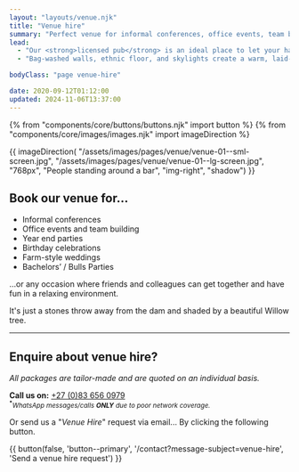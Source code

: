 ```yaml
---
layout: "layouts/venue.njk"
title: "Venue hire"
summary: "Perfect venue for informal conferences, office events, team building activities, year-end parties, birthday celebrations, and farm-style weddings."
lead:
  - "Our <strong>licensed pub</strong> is an ideal place to let your hair down and dance the night away!"
  - "Bag-washed walls, ethnic floor, and skylights create a warm, laid-back, and enjoyable ambience. It's a perfect venue for informal conferences, office events, team building activities, year-end parties, birthday celebrations, and farm-style weddings."

bodyClass: "page venue-hire"

date: 2020-09-12T01:12:00
updated: 2024-11-06T13:37:00
---
```


{% from "components/core/buttons/buttons.njk" import button %}
{% from "components/core/images/images.njk" import imageDirection %}

{{ imageDirection(
  "/assets/images/pages/venue/venue-01--sml-screen.jpg",
  "/assets/images/pages/venue/venue-01--lg-screen.jpg",
  "768px",
  "People standing around a bar",
  "img-right",
  "shadow")
}}

## Book our venue for&hellip;

* Informal conferences
* Office events and team building
* Year end parties
* Birthday celebrations
* Farm-style weddings
* Bachelors’ / Bulls Parties

&hellip;or any occasion where friends and colleagues can get together and have fun in a relaxing environment.

It's just a stones throw away from the dam and shaded by a beautiful Willow tree.

---

<div class="[ call-out ] [ flow ]">

## Enquire about venue hire?

*All packages are tailor-made and are quoted on an individual basis.*

**Call us on:** <a href="tel:27-83-6560979" rel="nofollow">+27 (0)83 656 0979</a>  
<small><sup><b>*</b></sup>*WhatsApp messages/calls **ONLY** due to poor network coverage.*</small>

Or send us a "*Venue Hire*" request via email... <span class="visually-hidden">By clicking the following button.</span>

{{ button(false, 'button--primary', '/contact?message-subject=venue-hire', 'Send a venue hire request') }}

</div>

